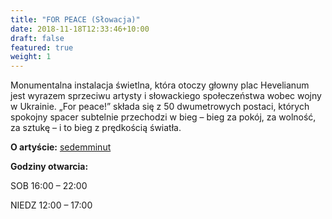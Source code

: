 ```yaml
---
title: "FOR PEACE (Słowacja)"
date: 2018-11-18T12:33:46+10:00
draft: false
featured: true
weight: 1
---
```

Monumentalna instalacja świetlna, która otoczy głowny plac Hevelianum jest wyrazem sprzeciwu artysty i słowackiego społeczeństwa wobec wojny w Ukrainie. „For peace!” składa się z 50 dwumetrowych postaci, których spokojny spacer subtelnie przechodzi w bieg – bieg za pokój, za wolność, za sztukę –  i to bieg z prędkością światła.

**O artyście:**
[sedemminut](/artysci/sedemminut)

**Godziny otwarcia:**

SOB 16:00 – 22:00

NIEDZ 12:00 – 17:00
